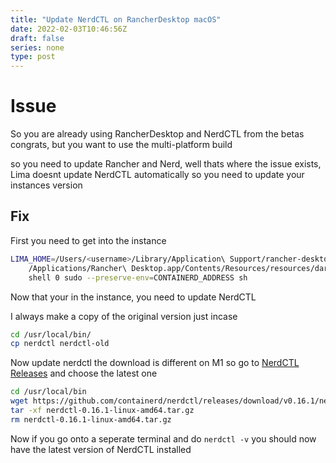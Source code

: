 ```yaml
---
title: "Update NerdCTL on RancherDesktop macOS"
date: 2022-02-03T10:46:56Z
draft: false
series: none
type: post
---
```


# Issue
So you are already using RancherDesktop and NerdCTL from the betas congrats, but you want to use the multi-platform build

so you need to update Rancher and Nerd, well thats where the issue exists, Lima doesnt update NerdCTL automatically so you need to update your instances version

## Fix
First you need to get into the instance
```sh
LIMA_HOME=/Users/<username>/Library/Application\ Support/rancher-desktop/lima \
	/Applications/Rancher\ Desktop.app/Contents/Resources/resources/darwin/lima/bin/limactl \
	shell 0 sudo --preserve-env=CONTAINERD_ADDRESS sh
```

Now that your in the instance, you need to update NerdCTL

I always make a copy of the original version just incase
```sh
cd /usr/local/bin/
cp nerdctl nerdctl-old
```

Now update nerdctl the download is different on M1 so go to [NerdCTL Releases](https://github.com/containerd/nerdctl/releases) and choose the latest one
```sh
cd /usr/local/bin
wget https://github.com/containerd/nerdctl/releases/download/v0.16.1/nerdctl-0.16.1-linux-amd64.tar.gz
tar -xf nerdctl-0.16.1-linux-amd64.tar.gz
rm nerdctl-0.16.1-linux-amd64.tar.gz
```

Now if you go onto a seperate terminal and do ``` nerdctl -v ``` you should now have the latest version of NerdCTL installed
